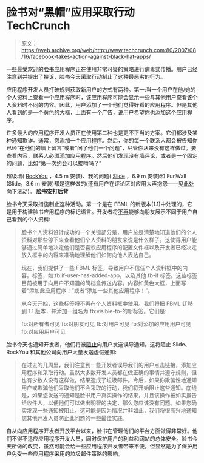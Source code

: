 # 脸书对“黑帽”应用采取行动 TechCrunch

> 原文：<https://web.archive.org/web/http://www.techcrunch.com:80/2007/08/16/facebook-takes-action-against-black-hat-apps/>

一些最受欢迎的[脸书](https://web.archive.org/web/20220930233343/http://www.crunchbase.com/company/facebook)应用程序正在使用非常可疑的策略进行病毒式传播。用户已经注意到并提出了投诉，脸书今天采取行动制止了这种最恶劣的行为。

应用程序开发人员打破规则获取新用户的方式有两种。第一:当一个用户在他/她的个人资料上查看一个应用程序时，该应用程序可能会显示一些与其他用户查看该个人资料时不同的内容。因此，用户添加了一个他们觉得好看的应用程序。但是其他人看到的是一个黄色的大框，上面有一个广告，说用户希望你也添加这个应用程序。

许多最大的应用程序开发人员正在使用第二种也是更不正当的方案。它们都涉及某种通知欺诈。通常，您添加一个应用程序。然后，你的每一个联系人都会被告知你已经“在他们的墙上留言”或者“问了他们一个问题”，尽管你从来没有这样做过。要查看内容，联系人必须添加应用程序。然后他们发现没有墙评论，或者是一个固定的问题，比如“第一次约会可以接吻吗？”

超级墙( [RockYou](https://web.archive.org/web/20220930233343/http://www.crunchbase.com/company/rockyou) ，4.5 m 安装)、我的问题( [Slide](https://web.archive.org/web/20220930233343/http://www.crunchbase.com/company/slide) ，6.9 m 安装)和 FunWall (Slide，3.6 m 安装)都是这样做的(还有用户在评论区对应用大声抱怨——见[此处](https://web.archive.org/web/20220930233343/http://www.facebook.com/apps/application.php?id=2363570816&b&ref=pd)向下滚动)。
 **脸书安打后背**

脸书今天采取措施制止这种活动。第一个是在 FBML 的新版本(1.1)中处理的，它是用于构建脸书应用程序的标记语言。开发者将[不再](https://web.archive.org/web/20220930233343/http://developers.facebook.com/news.php?blog=1&story=28)能够向朋友展示不同于用户自己看到的个人资料:

> 脸书个人资料设计成功的一个关键部分是，用户总是清楚地知道他们的个人资料对那些停下来查看他们个人资料的朋友来说是什么样子。这使得用户能够通过简单地决定他们是否喜欢应用程序的配置文件框以及开发者已经决定放入框中的内容来准确地理解他们如何向他人表达自己。
> 
> 现在，我们提供了一些 FBML 标签，导致用户不信任个人资料框中的内容。标签，如:fb:if-user-has-added-app，以及其他 fb-if 标签。这些标签目前被用于向用户不知道的简档盒传送内容。内容如黄色大框，上面写着“添加此应用程序！”或者“添加一些其他应用程序！”。
> 
> 从今天开始，这些标签将不再在个人资料框中使用。我们将把 FBML 迁移到 1.1 版本，并添加一组名为 fb:visible-to-的新标签。它们是:
> 
> fb:对所有者可见
> fb:对朋友可见
> fb:对用户可见
> fb:对添加的应用用户可见
> fb:对应用用户可见

脸书今天也通知开发者，他们将被[阻止](https://web.archive.org/web/20220930233343/http://developers.facebook.com/news.php?blog=1&story=26)向用户发送误导通知。这将阻止 Slide、RockYou 和其他公司向用户大量发送虚假通知:

> 在过去的几周里，我们注意到一些开发者误导我们的用户点击链接，添加应用程序和采取行动。虽然大多数开发人员都在做正确的事情并遵守规则，但也有少数人没有这样做，结果造成了垃圾邮件。今后，如果你欺骗性地通知用户或欺骗他们采取他们不会采取的行动，我们将开始阻止这些通知。底线是，如果您发送的通知是脸书用户真实操作的结果，并且该操作被如实报告给收件人，以便他们可以做出明智的决定，那么您应该没有问题。如果您确实发现一些通知被阻止，这可能是因为情况并非如此，我们将很高兴地通知您其他开发人员防止此问题的一些最佳实践。

自从向应用程序开发者开放平台以来，脸书在管理他们的平台方面做得非常好。他们不得不适应应用程序开发人员，同时保护用户的利益和网站的总体安全。脸书今天所做的改变，虽然可能会给一些应用程序开发者带来不便，但显然是为了保护用户免受一些应用程序采用的垃圾邮件策略的影响。